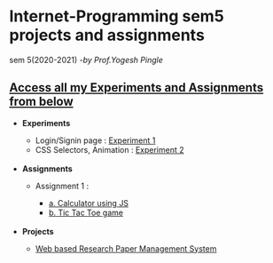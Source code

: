 # Internet-Programming sem5 projects and assignments
sem 5(2020-2021) <i>-by Prof.Yogesh Pingle</i>
<h2><u>Access all my Experiments and Assignments from below</u></h2>

  <ul>
    <li><b>Experiments</b></li>
      <ul>
        <li>Login/Signin page : <a href="https://rushanksheta.github.io/Internet-Programming/Experiments/Experiment%201/" target="_blank">Experiment 1</a></li>
        <li>CSS Selectors, Animation : <a href="https://rushanksheta.github.io/Internet-Programming/Experiments/Experiment%202/" target="_blank">Experiment 2</a></li>
      </ul>
    <br>
    <li><b>Assignments</b></li>
      <ul>
        <li>Assignment 1 :</li>
            <ul>
              <li><a href ="https://rushanksheta.github.io/Internet-Programming/Assignments/A1-a-Calculator/" target="_blank">a. Calculator using JS</a></li>
              <li><a href ="https://rushanksheta.github.io/Internet-Programming/Assignments/A1-b-TicTacToe/" target="_blank">b. Tic Tac Toe game</a></li>
            </ul>
      </ul>
    <br>
    <li><b>Projects</b></li>
        <ul><li><a href="https://managementofresearchpapers.000webhostapp.com/" target="_blank">Web based Research Paper Management System</a></li>
        </ul>
  </ul>


